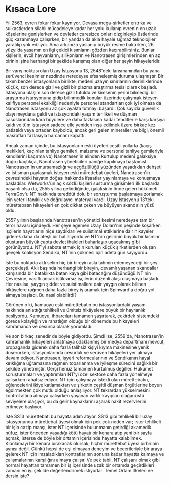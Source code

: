 # Kısaca Lore

Yıl 2563, evren fokur fokur kaynıyor. Devasa mega-şirketler entrika ve suikastlerden silahlı mücadeleye kadar her yolu kullanıp evrenin en uzak köşelerine genişlerken ve devletler çaresizce onları dizginleyip üstlerinde güç kazanmaya çalışırken, bir yandan da akla hayale sığmaz teknolojiler yaratılıp yok ediliyor. Ama arkanıza yaslanıp büyük resme bakarken, 26. yüzyılda yaşamın en ilgi çekici kısımlarını gözden kaçırabilirsiniz. Bunlar kişilerin, evcil hayvanların, silikonların ve Nanotrasen girişimlerinden en az birinin işine herhangi bir şekilde karışmış olan diğer her şeyin hikayeleridir.

Bir varış noktası olan Uzay İstasyonu 13, 2548'deki lansmanından bu yana serüvenci kesimler nezdinde neredeyse efsaneleşmiş duruma ulaşmıştır. Bir takım benzer istasyonlarla birlikte, medeni uzayın sınırlarının derinliklerinde küçük, son derece gizli ve gizli bir plazma araştırma tesisi olarak başladı. İstasyona ulaşım son derece gizli tutuldu ve kimsenin yerini bilmediği bir araştırma istasyonuna gidip bilinmedik konular üzerinde çalışmak isteyen kalifiye personel eksikliği nedeniyle personel standartları çok iyi olmasa da Nanotrasen istasyonu az çok ayakta tutmayı başardı. Çok sayıda güvenlik olayı meydana geldi ve istasyondaki yaşam tehlikeli ve düşman casuslarından kara büyülere ve daha fazlasına kadar tehditlerle karşı karşıya kaldı ve tüm istasyon sadece elle yeniden inşa edilmek üzere birkaç kez patlatıldı veya ortadan kayboldu, ancak geri gelen mineraller ve bilgi, önemli masrafları fazlasıyla harcananı kapattı.

Ancak zaman içinde, bu istasyonların eski üyeleri çeşitli yollarla (kaçış mekikleri, kaçırılan tahliye gemileri, malzeme ve personel tahliye gemileriyle kendilerini kaçırma vb) Nanotrasen'in elinden kurtulup medenî galaksiye doğru kaçtıkça, Nanotrasen yöneticileri paniğe kapılmaya başlamıştı. Nanotrasen'in umursamazlığı ve açgözlülüğü yüzünden yaşadıkları dehşeti ve istismarı paylaşmak isteyen eski mürettebat üyeleri, Nanotrasen'in çevresindeki hayatın doğası hakkında ifşaatlar yayınlamaya ve konuşmaya başladılar. Wetworks'ün açık sözlü kişileri susturma girişimleri ilk başlarda başarılı olsa da, 2555 yılına gelindiğinde, galaksinin önde gelen hükümeti TerraGov'u NT hakkında tereddüt dolu bir soruşturma başlatmaya zorlamak için yeterli tanıklık ve doğrulayıcı materyal vardı. Uzay İstasyonu 13'teki mürettebatın hikayeleri en çok dikkat çeken ve büyüyen skandalın yüzü oldu.

2557 yılının başlarında Nanotrasen'in yönetici kesimi neredeyse tam bir terör havası içindeydi. Her şeye egemen Uzay Doları'nın peşinde koşarken işçilerin hayatlarını hiçe saydıkları ve suiistimal ettiklerine dair hikayeler giderek daha da ateşli bir hal alıyordu ve NT'nin gelirinin büyük bir kısmını oluşturan büyük çapta devlet ihaleleri buharlaşıp uçacakmış gibi görünüyordu. NT'yi sabote etmek için kurulan küçük şirketlerden oluşan gevşek koalisyon Sendika, NT'nin çökmesi için adeta gün sayıyordu.

İşte bu noktada aklı selim hiç bir bireyin asla tahmin edemeyeceği bir şey gerçekleşti. Aklı başında herhangi bir bireyin, devamlı yaşanan skandallar karşısında bir bataklıkta batan kaya gibi batacağını düşündüğü NT'nin Çevresine, vasıflı ancak istikrarsız işçilerin düzenli akışı oluşmaya başladı. Her nasılsa, yaygın şiddet ve suistimallere dair yaygın olarak bilinen hikâyelere rağmen daha fazla birey iş aramak için Spinward'a doğru yol almaya başladı. Bu nasıl olabilirdi?

Görünen o ki, kamuoyu eski mürettebatın bu istasyonlardaki yaşam hakkında anlattığı tehlikeli ve ümitsiz hikâyelere büyük bir hayranlık besliyordu. Kamuoyu, ihbarcıları tamamen şaşırtarak, çekirdek sistemdeki görece kolaylığın ve rahatlığın olduğu bir dönemde bu hikayeleri kahramanca ve cesurca olarak yorumladı.

Ve son birkaç senedir de böyle gidiyordu. Şimdi ise, 2559'da, Nanotrasen'in kahramanlık hikayeleri anlatmaya odaklanmış bir medya departmanı mevcut, propaganda giderek daha fazla talihsiz kişiyi kıyma makinesine yenik düşerürken, istasyonlarında cesurluk ve serüven hikâyeleri yer almaya devam ediyor. Nanotrasen, işyeri reformcularının ve Sendikanın hayal kırıklığına uğramasına rağmen toparlanma ve iyileşme sürecini sağlıklı bir şekilde yönetmiştir. Gerçi henüz tamamen kurtulmuş değiller. Hükümet soruşturmaları ve yaptırımları NT'yi özel sektöre daha fazla yönelmeye çalışırken rahatsız ediyor. NT için çalışmaya istekli olan mürettebatın, eğlencelerini ikiye katlamaktan ve şirketin çeşitli düşman örgütlerine boyun eğdirmekten çok mutlu olduğu anlaşılıyor. NT tekrardan yükselmesini kontrol altına almaya çalışırken yaşanan varlık kayıpları olağanüstü seviyelere ulaşıyor, bu da gelir kaynaklarını aşarak nakit rezervlerini eritmeye başlıyor.

İşte SS13 mürettebatı bu hayata adım atıyor. SS13 gibi tehlikeli bir uzay istasyonunda mürettebat üyesi olmak için pek çok neden var; ister tehlikeli bir işin cazip maaşı, ister NT içerisinde bulunmanın getirdiği akamedik nüfuz, ister önceden yaşadığı kötü hayatı bir kenara atıp yeni bir sayfa açmak, isterse de böyle bir ortamın içerisinde hayatta kalabilmek. Klonlamayı bir kenara bırakacak olursak, hiçbir mürettebat üyesi birbirinin aynısı değil. Çünkü hepsi de eşi olmayan deneyim ve becerileriyle bir araya gelerek NT için imzaladıkları kontratlarının sonuna kadar hayatta kalmaya ve çalışmalarının karşılığını almaya çalışır. Ve pek tabii, NT çalışanı olmak gibi normal hayattan tamamen bir iş içerisinde uzak bir ortamda geçirdikleri zamanı en iyi şekilde değerlendirmek istiyorlar. Temel Ortam İlkeleri ne dersin işte?
